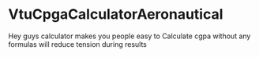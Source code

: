 # VtuCpgaCalculatorAeronautical
 Hey guys calculator makes you people easy to Calculate cgpa without any formulas will reduce tension during results
